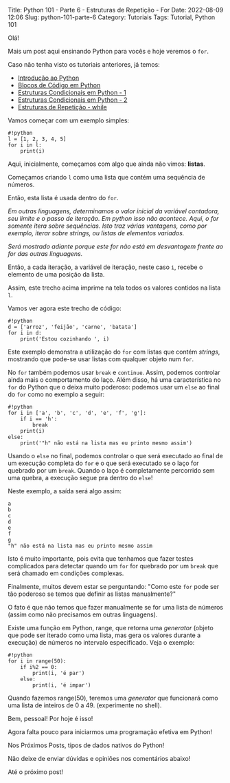 Title: Python 101 - Parte 6 - Estruturas de Repetição - For
Date: 2022-08-09 12:06
Slug: python-101-parte-6
Category: Tutoriais
Tags: Tutorial, Python 101

Olá!

Mais um post aqui ensinando Python para vocês e hoje veremos o `for`.

Caso não tenha visto os tutoriais anteriores, já temos:

* [Introdução ao Python]({filename}/Tutoriais/python101.md)
* [Blocos de Código em Python]({filename}/Tutoriais/python101.2.md)
* [Estruturas Condicionais em Python - 1]({filename}/Tutoriais/python101.3.md)
* [Estruturas Condicionais em Python - 2]({filename}/Tutoriais/python101.4.md)
* [Estruturas de Repetição - while]({filename}/Tutoriais/python101.5.md)


Vamos começar com um exemplo simples:

    #!python
    l = [1, 2, 3, 4, 5]
    for i in l:
        print(i)

Aqui, inicialmente, começamos com algo que ainda não vimos: __listas__.

Começamos criando `l` como uma lista que contém uma sequência de números.

Então, esta lista é usada dentro do `for`.

_Em outras linguagens, determinamos o valor inicial da variável contadora, seu limite e o passo de iteração. Em python isso não acontece. Aqui, o for somente itera sobre sequências. Isto traz várias vantagens, como por exemplo, iterar sobre strings, ou listas de elementos variados._

_Será mostrado adiante porque este for não está em desvantagem frente ao for das outras linguagens._

Então, a cada iteração, a variável de iteração, neste caso `i`, recebe o elemento de uma posição da lista.

Assim, este trecho acima imprime na tela todos os valores contidos na lista `l`.

Vamos ver agora este trecho de código:

    #!python
    d = ['arroz', 'feijão', 'carne', 'batata']
    for i in d:
        print('Estou cozinhando ', i)

Este exemplo demonstra a utilização do `for` com listas que contém *strings*, mostrando que pode-se usar listas com qualquer objeto num `for`.

No `for` também podemos usar `break` e `continue`. Assim, podemos controlar ainda mais o comportamento do laço. Além disso, há uma característica no `for` do Python que o deixa muito poderoso: podemos usar um `else` ao final do `for` como no exemplo a seguir:

    #!python
    for i in ['a', 'b', 'c', 'd', 'e', 'f', 'g']:
        if i == 'h':
            break
        print(i)
    else:
        print('"h" não está na lista mas eu printo mesmo assim')


Usando o `else` no final, podemos controlar o que será executado ao final de um execução completa do `for` e o que será executado se o laço for quebrado por um `break`. Quando o laço é completamente percorrido sem uma quebra, a execução segue pra dentro do `else`!

Neste exemplo, a saída será algo assim:

    a
    b
    c
    d
    e
    f
    g
    "h" não está na lista mas eu printo mesmo assim

Isto é muito importante, pois evita que tenhamos que fazer testes complicados para detectar quando um `for` for quebrado por um `break` que será chamado em condições complexas.

Finalmente, muitos devem estar se perguntando: "Como este `for` pode ser tão poderoso se temos que definir as listas manualmente?"

O fato é que não temos que fazer manualmente se for uma lista de números (assim como não precisamos em outras linguagens).

Existe uma função em Python, range, que retorna uma _generator_ (objeto que pode ser iterado como uma lista, mas gera os valores durante a execução) de números no intervalo especificado. Veja o exemplo:

    #!python
    for i in range(50):
        if i%2 == 0:
            print(i, 'é par')
        else:
            print(i, 'é impar')

Quando fazemos range(50), teremos uma _generator_ que funcionará como uma lista de inteiros de 0 a 49. (experimente no shell).

Bem, pessoal! Por hoje é isso!

Agora falta pouco para iniciarmos uma programação efetiva em Python!

Nos Próximos Posts, tipos de dados nativos do Python!

Não deixe de enviar dúvidas e opiniões nos comentários abaixo!

Até o próximo post!